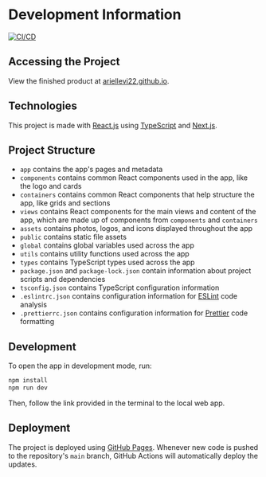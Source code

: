 # Development Information

[![CI/CD](https://github.com/ariellevi22/ariellevi22.github.io/actions/workflows/ci-cd.yml/badge.svg)](https://github.com/ariellevi22/ariellevi22.github.io/actions/workflows/ci-cd.yml)

## Accessing the Project

View the finished product at [ariellevi22.github.io](https://ariellevi22.github.io).

## Technologies

This project is made with [React.js](https://react.dev/) using [TypeScript](https://www.typescriptlang.org/) and [Next.js](https://nextjs.org/).

## Project Structure

-   `app` contains the app's pages and metadata
-   `components` contains common React components used in the app, like the logo and cards
-   `containers` contains common React components that help structure the app, like grids and sections
-   `views` contains React components for the main views and content of the app, which are made up of components from `components` and `containers`
-   `assets` contains photos, logos, and icons displayed throughout the app
-   `public` contains static file assets
-   `global` contains global variables used across the app
-   `utils` contains utility functions used across the app
-   `types` contains TypeScript types used across the app
-   `package.json` and `package-lock.json` contain information about project scripts and dependencies
-   `tsconfig.json` contains TypeScript configuration information
-   `.eslintrc.json` contains configuration information for [ESLint](https://eslint.org/) code analysis
-   `.prettierrc.json` contains configuration information for [Prettier](https://prettier.io/) code formatting

## Development

To open the app in development mode, run:

```sh
npm install
npm run dev
```

Then, follow the link provided in the terminal to the local web app.

## Deployment

The project is deployed using [GitHub Pages](https://pages.github.com/). Whenever new code is pushed to the repository's `main` branch, GitHub Actions will automatically deploy the updates.
